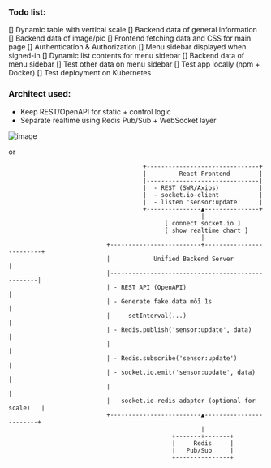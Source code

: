 ### Todo list:

[] Dynamic table with vertical scale
[] Backend data of general information
[] Backend data of image/pic
[] Frontend fetching data and CSS for main page
[] Authentication & Authorization 
[] Menu sidebar displayed when signed-in
[] Dynamic list contents for menu sidebar
[] Backend data of menu sidebar
[] Test other data on menu sidebar
[] Test app locally (npm + Docker)
[] Test deployment on Kubernetes 

### Architect used:
* Keep REST/OpenAPI for static + control logic
* Separate realtime using Redis Pub/Sub + WebSocket layer
            
![image](https://github.com/user-attachments/assets/d3db8611-6c94-4d49-b00f-466922ef09c2)

or

                                         +-------------------------------+
                                         |         React Frontend        |
                                         |-------------------------------|
                                         |  - REST (SWR/Axios)           |
                                         |  - socket.io-client           |
                                         |  - listen 'sensor:update'     |
                                         +---------------▲---------------+
                                                         |
                                               [ connect socket.io ]
                                               [ show realtime chart ]
                                                         |
                               +-------------------------+-------------------------+
                               |            Unified Backend Server                |
                               |--------------------------------------------------|
                               | - REST API (OpenAPI)                             |
                               | - Generate fake data mỗi 1s                      |
                               |     setInterval(...)                             |
                               | - Redis.publish('sensor:update', data)           |
                               |                                                  |
                               | - Redis.subscribe('sensor:update')               |
                               | - socket.io.emit('sensor:update', data)          |
                               |                                                  |
                               | - socket.io-redis-adapter (optional for scale)   |
                               +-------------------------▲------------------------+
                                                         |
                                                 +-------+-------+
                                                 |     Redis     |
                                                 |   Pub/Sub     |
                                                 +---------------+

